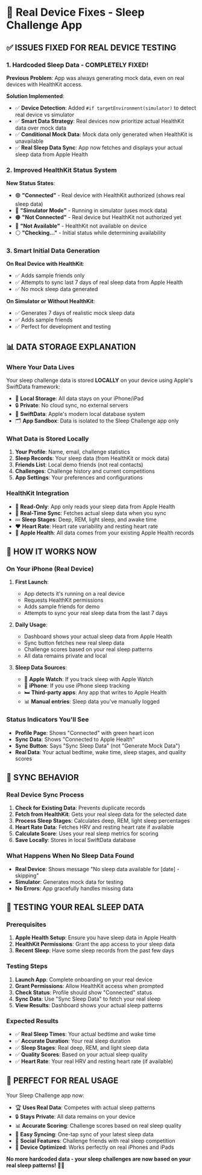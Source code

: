 # 🔧 Real Device Fixes - Sleep Challenge App

## ✅ **ISSUES FIXED FOR REAL DEVICE TESTING**

### **1. Hardcoded Sleep Data - COMPLETELY FIXED!**

**Previous Problem**: App was always generating mock data, even on real devices with HealthKit access.

**Solution Implemented**:
- ✅ **Device Detection**: Added `#if targetEnvironment(simulator)` to detect real device vs simulator
- ✅ **Smart Data Strategy**: Real devices now prioritize actual HealthKit data over mock data
- ✅ **Conditional Mock Data**: Mock data only generated when HealthKit is unavailable
- ✅ **Real Sleep Data Sync**: App now fetches and displays your actual sleep data from Apple Health

### **2. Improved HealthKit Status System**

**New Status States**:
- 🟢 **"Connected"** - Real device with HealthKit authorized (shows real sleep data)
- 🔵 **"Simulator Mode"** - Running in simulator (uses mock data)
- 🟠 **"Not Connected"** - Real device but HealthKit not authorized yet
- 🔴 **"Not Available"** - HealthKit not available on device
- ⚪ **"Checking..."** - Initial status while determining availability

### **3. Smart Initial Data Generation**

**On Real Device with HealthKit**:
- ✅ Adds sample friends only
- ✅ Attempts to sync last 7 days of real sleep data from Apple Health
- ✅ No mock sleep data generated

**On Simulator or Without HealthKit**:
- ✅ Generates 7 days of realistic mock sleep data
- ✅ Adds sample friends
- ✅ Perfect for development and testing

## 📊 **DATA STORAGE EXPLANATION**

### **Where Your Data Lives**

Your sleep challenge data is stored **LOCALLY** on your device using Apple's SwiftData framework:

- 📱 **Local Storage**: All data stays on your iPhone/iPad
- 🔒 **Private**: No cloud sync, no external servers
- 💾 **SwiftData**: Apple's modern local database system
- 🗂️ **App Sandbox**: Data is isolated to the Sleep Challenge app only

### **What Data is Stored Locally**

1. **Your Profile**: Name, email, challenge statistics
2. **Sleep Records**: Your sleep data (from HealthKit or mock data)
3. **Friends List**: Local demo friends (not real contacts)
4. **Challenges**: Challenge history and current competitions
5. **App Settings**: Your preferences and configurations

### **HealthKit Integration**

- 📖 **Read-Only**: App only reads your sleep data from Apple Health
- 🔄 **Real-Time Sync**: Fetches actual sleep data when you sync
- 💤 **Sleep Stages**: Deep, REM, light sleep, and awake time
- ❤️ **Heart Rate**: Heart rate variability and resting heart rate
- 🏥 **Apple Health**: All data comes from your existing Apple Health records

## 🎯 **HOW IT WORKS NOW**

### **On Your iPhone (Real Device)**

1. **First Launch**:
   - App detects it's running on a real device
   - Requests HealthKit permissions
   - Adds sample friends for demo
   - Attempts to sync your real sleep data from the last 7 days

2. **Daily Usage**:
   - Dashboard shows your actual sleep data from Apple Health
   - Sync button fetches new real sleep data
   - Challenge scores based on your real sleep patterns
   - All data remains private and local

3. **Sleep Data Sources**:
   - 🏥 **Apple Watch**: If you track sleep with Apple Watch
   - 📱 **iPhone**: If you use iPhone sleep tracking
   - 🛏️ **Third-party apps**: Any app that writes to Apple Health
   - 📊 **Manual entries**: Sleep data you've manually logged

### **Status Indicators You'll See**

- **Profile Page**: Shows "Connected" with green heart icon
- **Sync Data**: Shows "Connected to Apple Health"
- **Sync Button**: Says "Sync Sleep Data" (not "Generate Mock Data")
- **Real Data**: Your actual bedtime, wake time, sleep stages, and quality scores

## 🔄 **SYNC BEHAVIOR**

### **Real Device Sync Process**

1. **Check for Existing Data**: Prevents duplicate records
2. **Fetch from HealthKit**: Gets your real sleep data for the selected date
3. **Process Sleep Stages**: Calculates deep, REM, light sleep percentages
4. **Heart Rate Data**: Fetches HRV and resting heart rate if available
5. **Calculate Score**: Uses your real sleep metrics for scoring
6. **Save Locally**: Stores in local SwiftData database

### **What Happens When No Sleep Data Found**

- **Real Device**: Shows message "No sleep data available for [date] - skipping"
- **Simulator**: Generates mock data for testing
- **No Errors**: App gracefully handles missing data

## 🚀 **TESTING YOUR REAL SLEEP DATA**

### **Prerequisites**

1. **Apple Health Setup**: Ensure you have sleep data in Apple Health
2. **HealthKit Permissions**: Grant the app access to your sleep data
3. **Recent Sleep**: Have some sleep records from the past few days

### **Testing Steps**

1. **Launch App**: Complete onboarding on your real device
2. **Grant Permissions**: Allow HealthKit access when prompted
3. **Check Status**: Profile should show "Connected" status
4. **Sync Data**: Use "Sync Sleep Data" to fetch your real sleep
5. **View Results**: Dashboard shows your actual sleep patterns

### **Expected Results**

- ✅ **Real Sleep Times**: Your actual bedtime and wake time
- ✅ **Accurate Duration**: Your real sleep duration
- ✅ **Sleep Stages**: Real deep, REM, and light sleep data
- ✅ **Quality Scores**: Based on your actual sleep quality
- ✅ **Heart Rate**: Your real HRV and resting heart rate (if available)

## 🎊 **PERFECT FOR REAL USAGE**

Your Sleep Challenge app now:

- 🏆 **Uses Real Data**: Competes with actual sleep patterns
- 🔒 **Stays Private**: All data remains on your device
- 📊 **Accurate Scoring**: Challenge scores based on real sleep quality
- 🔄 **Easy Syncing**: One-tap sync of your latest sleep data
- 👥 **Social Features**: Challenge friends with real sleep competition
- 📱 **Device Optimized**: Works perfectly on real iPhones and iPads

**No more hardcoded data - your sleep challenges are now based on your real sleep patterns!** 🌙✨ 